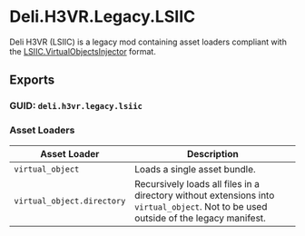 # Deli.H3VR.Legacy.LSIIC
Deli H3VR (LSIIC) is a legacy mod containing asset loaders compliant with the [LSIIC.VirtualObjectsInjector](https://github.com/BlockBuilder57/LSIIC/tree/master/LSIIC/LSIIC.VirtualObjectsInjector) format.

## Exports
### GUID: `deli.h3vr.legacy.lsiic`

### Asset Loaders
| Asset Loader | Description |
| ------------ | ----------- |
| `virtual_object` | Loads a single asset bundle. |
| `virtual_object.directory` | Recursively loads all files in a directory without extensions into `virtual_object`. Not to be used outside of the legacy manifest. |
